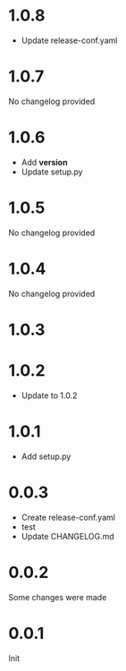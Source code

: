 # 1.0.8

* Update release-conf.yaml

# 1.0.7

No changelog provided
# 1.0.6

* Add __version__
* Update setup.py

# 1.0.5

No changelog provided
# 1.0.4

No changelog provided
# 1.0.3


# 1.0.2

* Update to 1.0.2

# 1.0.1

* Add setup.py

# 0.0.3

* Create release-conf.yaml
* test
* Update CHANGELOG.md

# 0.0.2
Some changes were made

# 0.0.1
Init

